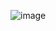 ![image](https://user-images.githubusercontent.com/43515480/236118657-085ac6d0-fb46-47bf-b684-4a3a38534d67.png)
